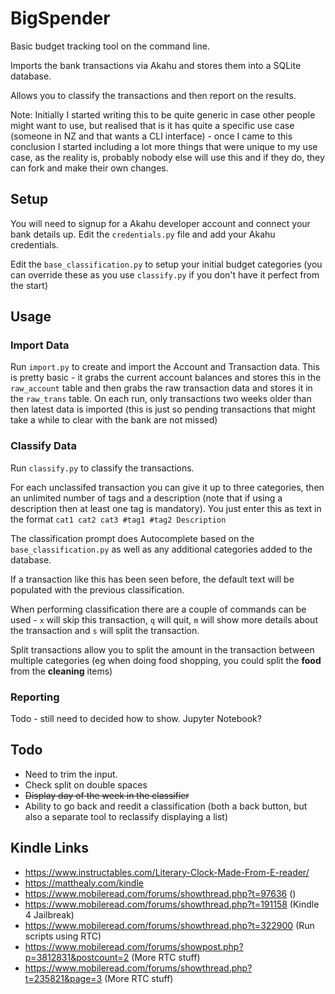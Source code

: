 # BigSpender

Basic budget tracking tool on the command line.

Imports the bank transactions via Akahu and stores them into a SQLite database.

Allows you to classify the transactions and then report on the results.

Note: Initially I started writing this to be quite generic in case other people might want to use, but realised that is it has quite a specific use case (someone in NZ and that wants a CLI interface) - once I came to this conclusion I started including a lot more things that were unique to my use case, as the reality is, probably nobody else will use this and if they do, they can fork and make their own changes.

## Setup

You will need to signup for a Akahu developer account and connect your bank details up. Edit the `credentials.py` file and add your Akahu credentials.

Edit the `base_classification.py` to setup your initial budget categories (you can override these as you use `classify.py` if you don't have it perfect from the start)

## Usage

### Import Data

Run `import.py` to create and import the Account and Transaction data. This is pretty basic - it grabs the current account balances and stores this in the `raw_account` table and then grabs the raw transaction data and stores it in the `raw_trans` table. On each run, only transactions two weeks older than then latest data is imported (this is just so pending transactions that might take a while to clear with the bank are not missed)

### Classify Data

Run `classify.py` to classify the transactions.

For each unclassifed transaction you can give it up to three categories, then an unlimited number of tags and a description (note that if using a description then at least one tag is mandatory). You just enter this as text in the format `cat1 cat2 cat3 #tag1 #tag2 Description`

The classification prompt does Autocomplete based on the `base_classification.py` as well as any additional categories added to the database.

If a transaction like this has been seen before, the default text will be populated with the previous classification.

When performing classification there are a couple of commands can be used - `x` will skip this transaction, `q` will quit, `m` will show more details about the transaction and `s` will split the transaction.

Split transactions allow you to split the amount in the transaction between multiple categories (eg when doing food shopping, you could split the __food__ from the __cleaning__ items)

### Reporting

Todo - still need to decided how to show. Jupyter Notebook?


## Todo

- Need to trim the input.
- Check split on double spaces
- ~~Display day of the week in the classifier~~
- Ability to go back and reedit a classification (both a back button, but also a separate tool to reclassify displaying a list)


## Kindle Links

- https://www.instructables.com/Literary-Clock-Made-From-E-reader/
- https://matthealy.com/kindle
- https://www.mobileread.com/forums/showthread.php?t=97636 ()
- https://www.mobileread.com/forums/showthread.php?t=191158 (Kindle 4 Jailbreak)
- https://www.mobileread.com/forums/showthread.php?t=322900 (Run scripts using RTC)
- https://www.mobileread.com/forums/showpost.php?p=3812831&postcount=2 (More RTC stuff)
- https://www.mobileread.com/forums/showthread.php?t=235821&page=3 (More RTC stuff)
